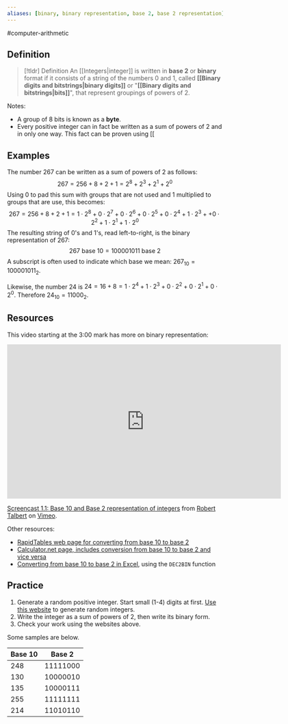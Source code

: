 ```yaml
---
aliases: [binary, binary representation, base 2, base 2 representation]
--- 
```


#computer-arithmetic 

## Definition 

> [!tldr] Definition
> An [[Integers|integer]] is written in **base 2** or **binary** format if it consists of a string of the numbers $0$ and $1$, called **[[Binary digits and bitstrings|binary digits]]** or "**[[Binary digits and bitstrings|bits]]**",  that represent groupings of powers of 2. 

Notes: 
- A group of 8 bits is known as a **byte**. 
- Every positive integer can in fact be written as a sum of powers of 2 and in only one way. This fact can be proven using [[
## Examples 

The number $267$ can be written as a sum of powers of $2$ as follows: 
$$267 = 256 + 8 + 2 + 1 = 2^8 + 2^3 + 2^1 + 2^0$$
Using $0$ to pad this sum with groups that are not used and $1$ multiplied to groups that are use, this becomes: 
$$267 = 256 + 8 + 2 + 1 = 1 \cdot 2^8 + 0 \cdot 2^7 + 0 \cdot 2^6 + 0 \cdot 2^5 + 0 \cdot 2^4 + 1 \cdot 2^3 + + 0 \cdot 2^2 + 1 \cdot 2^1 + 1 \cdot 2^0$$
The resulting string of $0$'s and $1$'s, read left-to-right, is the binary representation of 267: 
$$267 \ \text{base 10} = 100001011 \ \text{base 2}$$
A subscript is often used to indicate which base we mean: $267_{10} = 100001011_{2}$. 

Likewise, the number 24 is $24 = 16 + 8 = 1 \cdot 2^4 + 1 \cdot 2^3 + 0 \cdot 2^2 + 0 \cdot 2^1 + 0 \cdot 2^0$. Therefore $24_{10} = 11000_2$. 
## Resources 
This video starting at the 3:00 mark has more on binary representation: 
<iframe src="https://player.vimeo.com/video/575905500?h=463d7f680d" width="640" height="360" frameborder="0" allow="autoplay; fullscreen; picture-in-picture" allowfullscreen></iframe>
<p><a href="https://vimeo.com/575905500">Screencast 1.1: Base 10 and Base 2 representation of integers</a> from <a href="https://vimeo.com/user132700952">Robert Talbert</a> on <a href="https://vimeo.com">Vimeo</a>.</p>

Other resources: 
- [RapidTables web page for converting from base 10 to base 2](https://www.rapidtables.com/convert/number/decimal-to-binary.html)
- [Calculator.net page, includes conversion from base 10 to base 2 and vice versa](https://www.calculator.net/binary-calculator.html)
- [Converting from base 10 to base 2 in Excel](https://smallbusiness.chron.com/convert-decimals-binary-numbers-using-excel-39699.html), using the `DEC2BIN` function
## Practice 

1. Generate a random positive integer. Start small (1-4) digits at first. [Use this website](https://www.random.org/integers/) to generate random integers. 
2. Write the integer as a sum of powers of 2, then write its binary form. 
3. Check your work using the websites above. 

Some samples are below. 

| Base 10 | Base 2   |
| ------- | -------- |
| 248     | 11111000 |
| 130     | 10000010 |
| 135     | 10000111 |
| 255     | 11111111 |
| 214     | 11010110 |
